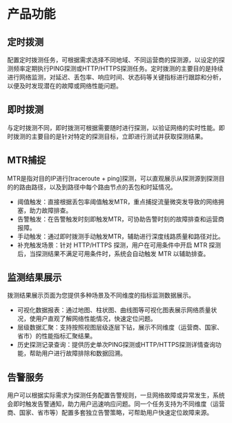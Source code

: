 # 产品功能

## 定时拨测

配置定时拨测任务，可根据需求选择不同地域、不同运营商的探测源，以设定的探测频率定期执行PING探测或HTTP/HTTPS探测任务。定时拨测的主要目的是持续进行网络监测，对延迟、丢包率、响应时间、状态码等关键指标进行跟踪和分析，以便及时发现潜在的故障或网络性能问题。

## 即时拨测

与定时拨测不同，即时拨测可根据需要随时进行探测，以验证网络的实时性能。即时拨测的主要目的是针对特定的探测目标，立即进行测试并获取探测结果。

## MTR捕捉

MTR是指对目的IP进行[traceroute + ping]探测，可以直观展示从探测源到探测目的的路由路径，以及到路径中每个路由节点的丢包和时延情况。

- 阈值触发：直接根据丢包率阈值触发MTR，重点捕捉流量微突发导致的网络拥塞，助力故障排查。
- 告警触发：在告警触发时刻即触发MTR，可协助告警时刻的故障排查和运营商报障。
- 手动触发：通过即时拨测手动触发MTR，辅助进行深度线路质量和路径对比。
- 补充触发场景：针对 HTTP/HTTPS 探测，用户在可用条件中开启 MTR 探测后，当探测结果不满足可用条件时，系统会自动触发 MTR 以辅助排查。

## 监测结果展示

拨测结果展示页面为您提供多种场景及不同维度的指标监测数据展示。

- 可视化数据报表：通过地图、柱状图、曲线图等可视化图表展示网络质量状况，使用户直观了解网络性能情况，快速定位问题。
- 层级数据汇聚：支持按照视图层级逐层下钻，展示不同维度（运营商、国家、省市）的性能指标汇聚结果。
- 历史探测记录查询：提供历史单次PING探测或HTTP/HTTPS探测详情查询功能，帮助用户进行故障排除和数据回溯。

## 告警服务

用户可以根据实际需求为探测任务配置告警规则，一旦网络故障或异常发生，系统会即时触发告警通知，助力用户迅速响应问题。同一个任务支持为不同维度（运营商、国家、省市等）配置多套独立告警策略，可帮助用户快速定位故障来源。



